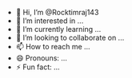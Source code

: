 - 👋 Hi, I’m @Rocktimraj143
- 👀 I’m interested in ...
- 🌱 I’m currently learning ...
- 💞️ I’m looking to collaborate on ...
- 📫 How to reach me ...
- 😄 Pronouns: ...
- ⚡ Fun fact: ...

<!---
Rocktimraj143/Rocktimraj143 is a ✨ special ✨ repository because its `README.md` (this file) appears on your GitHub profile.
You can click the Preview link to take a look at your changes.
--->





